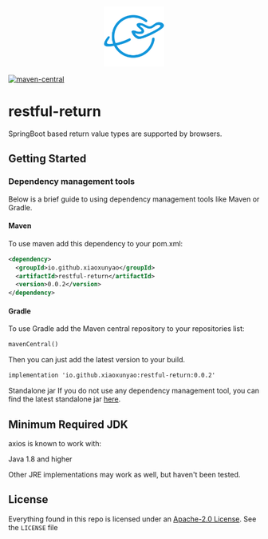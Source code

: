 <p align="center"><a href="/"><img width="120" src="/logo/logo.svg" alt="axios logo"></a></p>

<a href="https://mvnrepository.com/artifact/io.github.xiaoxunyao/restful-return">
    <img src="https://img.shields.io/maven-central/v/io.github.xiaoxunyao/restful-return.svg" alt="maven-central">
</a>

# restful-return

SpringBoot based return value types are supported by browsers.

## Getting Started

### Dependency management tools

Below is a brief guide to using dependency management tools like Maven or Gradle.

#### Maven

To use maven add this dependency to your pom.xml:

```xml
<dependency>
  <groupId>io.github.xiaoxunyao</groupId>
  <artifactId>restful-return</artifactId>
  <version>0.0.2</version>
</dependency>
```

#### Gradle

To use Gradle add the Maven central repository to your repositories list:

```xml
mavenCentral()
```

Then you can just add the latest version to your build.

```xml
implementation 'io.github.xiaoxunyao:restful-return:0.0.2'
```

Standalone jar
If you do not use any dependency management tool, you can find the latest standalone jar [here](https://github.com/xiaoxunyao/restful-return/releases/latest).

## Minimum Required JDK

axios is known to work with:

Java 1.8 and higher

Other JRE implementations may work as well, but haven't been tested.

## License

Everything found in this repo is licensed under an [Apache-2.0 License](https://github.com/xiaoxunyao/restful-return/blob/master/LICENSE). See the `LICENSE` file 
